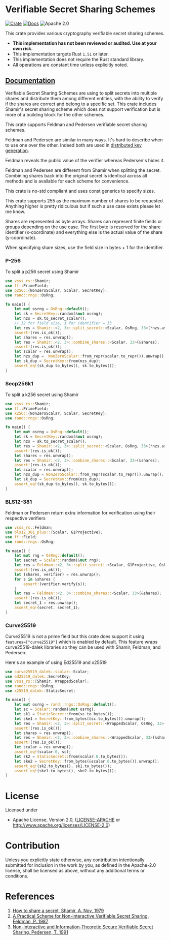 # Verifiable Secret Sharing Schemes

[![Crate][crate-image]][crate-link]
[![Docs][docs-image]][docs-link]
![Apache 2.0][license-image]

This crate provides various cryptography verifiable secret sharing schemes.

* **This implementation has not been reviewed or audited. Use at your own risk.**
* This implementation targets Rust `1.51` or later.
* This implementation does not require the Rust standard library.
* All operations are constant time unless explicitly noted.

## [Documentation](https://docs.rs/vsss-rs)

Verifiable Secret Sharing Schemes are using to split secrets into
multiple shares and distribute them among different entities,
with the ability to verify if the shares are correct and belong
to a specific set. This crate includes Shamir's secret sharing
scheme which does not support verification but is more of a
building block for the other schemes.

This crate supports Feldman and Pedersen verifiable secret sharing
schemes.

Feldman and Pedersen are similar in many ways. It's hard to describe when to use
one over the other. Indeed both are used in [distributed key generation](http://citeseerx.ist.psu.edu/viewdoc/download?doi=10.1.1.134.6445&rep=rep1&type=pdf).

Feldman reveals the public value of the verifier whereas Pedersen's hides it.

Feldman and Pedersen are different from Shamir when splitting the secret.
Combining shares back into the original secret is identical across all methods
and is available for each scheme for convenience.

This crate is no-std compliant and uses const generics to specify sizes.

This crate supports 255 as the maximum number of shares to be requested.
Anything higher is pretty ridiculous but if such a use case exists please let me know.

Shares are represented as byte arrays. Shares can represent finite fields or groups
depending on the use case. The first byte is reserved for the share identifier (x-coordinate)
and everything else is the actual value of the share (y-coordinate).

When specifying share sizes, use the field size in bytes + 1 for the identifier.

### P-256

To split a p256 secret using Shamir

```rust
use vsss_rs::Shamir;
use ff::PrimeField;
use p256::{NonZeroScalar, Scalar, SecretKey};
use rand::rngs::OsRng;

fn main() {
    let mut osrng = OsRng::default();
    let sk = SecretKey::random(&mut osrng);
    let nzs = sk.to_secret_scalar();
    // 32 for field size, 1 for identifier = 33
    let res = Shamir::<2, 3>::split_secret::<Scalar, OsRng, 33>(*nzs.as_ref(), &mut osrng);
    assert!(res.is_ok());
    let shares = res.unwrap();
    let res = Shamir::<2, 3>::combine_shares::<Scalar, 33>(&shares);
    assert!(res.is_ok());
    let scalar = res.unwrap();
    let nzs_dup =  NonZeroScalar::from_repr(scalar.to_repr()).unwrap();
    let sk_dup = SecretKey::from(nzs_dup);
    assert_eq!(sk_dup.to_bytes(), sk.to_bytes());
}
```

### Secp256k1

To split a k256 secret using Shamir

```rust
use vsss_rs::Shamir;
use ff::PrimeField;
use k256::{NonZeroScalar, Scalar, SecretKey};
use rand::rngs::OsRng;

fn main() {
    let mut osrng = OsRng::default();
    let sk = SecretKey::random(&mut osrng);
    let nzs = sk.to_secret_scalar();
    let res = Shamir::<2, 3>::split_secret::<Scalar, OsRng, 33>(*nzs.as_ref(), &mut osrng);
    assert!(res.is_ok());
    let shares = res.unwrap();
    let res = Shamir::<2, 3>::combine_shares::<Scalar, 33>(&shares);
    assert!(res.is_ok());
    let scalar = res.unwrap();
    let nzs_dup = NonZeroScalar::from_repr(scalar.to_repr()).unwrap();
    let sk_dup = SecretKey::from(nzs_dup);
    assert_eq!(sk_dup.to_bytes(), sk.to_bytes());
}
```

### BLS12-381

Feldman or Pedersen return extra information for verification using their respective verifiers

```rust
use vsss_rs::Feldman;
use bls12_381_plus::{Scalar, G1Projective};
use ff::Field;
use rand::rngs::OsRng;

fn main() {
    let mut rng = OsRng::default();
    let secret = Scalar::random(&mut rng);
    let res = Feldman::<2, 3>::split_secret::<Scalar, G1Projective, OsRng, 33>(secret, None, &mut rng);
    assert!(res.is_ok());
    let (shares, verifier) = res.unwrap();
    for s in &shares {
        assert!(verifier.verify(s));
    }
    let res = Feldman::<2, 3>::combine_shares::<Scalar, 33>(&shares);
    assert!(res.is_ok());
    let secret_1 = res.unwrap();
    assert_eq!(secret, secret_1);
}
```

### Curve25519

Curve25519 is not a prime field but this crate does support it using
`features=["curve25519"]` which is enabled by default. This feature
wraps curve25519-dalek libraries so they can be used with Shamir, Feldman, and Pedersen.

Here's an example of using Ed25519 and x25519

```rust
use curve25519_dalek::scalar::Scalar;
use ed25519_dalek::SecretKey;
use vsss_rs::{Shamir, WrappedScalar};
use rand::rngs::OsRng;
use x25519_dalek::StaticSecret;

fn main() {
    let mut osrng = rand::rngs::OsRng::default();
    let sc = Scalar::random(&mut osrng);
    let sk1 = StaticSecret::from(sc.to_bytes());
    let ske1 = SecretKey::from_bytes(&sc.to_bytes()).unwrap();
    let res = Shamir::<2, 3>::split_secret::<WrappedScalar, OsRng, 33>(sc.into(), &mut osrng);
    assert!(res.is_ok());
    let shares = res.unwrap();
    let res = Shamir::<2, 3>::combine_shares::<WrappedScalar, 33>(&shares);
    assert!(res.is_ok());
    let scalar = res.unwrap();
    assert_eq!(scalar.0, sc);
    let sk2 = StaticSecret::from(scalar.0.to_bytes());
    let ske2 = SecretKey::from_bytes(&scalar.0.to_bytes()).unwrap();
    assert_eq!(sk2.to_bytes(), sk1.to_bytes());
    assert_eq!(ske1.to_bytes(), ske2.to_bytes());
}
```

# License

Licensed under 

* Apache License, Version 2.0, ([LICENSE-APACHE](LICENSE-APACHE) or http://www.apache.org/licenses/LICENSE-2.0)

# Contribution

Unless you explicitly state otherwise, any contribution intentionally
submitted for inclusion in the work by you, as defined in the Apache-2.0
license, shall be licensed as above, without any additional terms or
conditions.

# References

1. [How to share a secret, Shamir, A. Nov, 1979](https://dl.acm.org/doi/pdf/10.1145/359168.359176)
1. [A Practical Scheme for Non-interactive Verifiable Secret Sharing, Feldman, P. 1987](https://www.cs.umd.edu/~gasarch/TOPICS/secretsharing/feldmanVSS.pdf)
1. [Non-Interactive and Information-Theoretic Secure Verifiable Secret Sharing, Pedersen, T. 1991](https://link.springer.com/content/pdf/10.1007%2F3-540-46766-1_9.pdf)

[//]: # (badges)

[crate-image]: https://img.shields.io/crates/v/vsss-rs.svg
[crate-link]: https://crates.io/crates/vsss-rs
[docs-image]: https://docs.rs/vsss-rs/badge.svg
[docs-link]: https://docs.rs/vsss-rs/
[license-image]: https://img.shields.io/badge/license-Apache2.0-blue.svg
